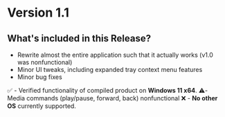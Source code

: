 # Version 1.1
## What's included in this Release?
- Rewrite almost the entire application such that it actually works (v1.0 was nonfunctional)
- Minor UI tweaks, including expanded tray context menu features
- Minor bug fixes

✅ - Verified functionality of compiled product on **Windows 11 x64**.
⚠️- Media commands (play/pause, forward, back) nonfunctional
❌ - **No other OS** currently supported.